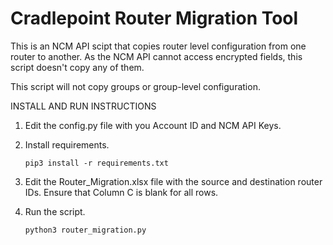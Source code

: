 # Cradlepoint Router Migration Tool
This is an NCM API scipt that copies router level configuration from one router to another. 
As the NCM API cannot access encrypted fields, this script doesn't copy any of them.

This script will not copy groups or group-level configuration.

INSTALL AND RUN INSTRUCTIONS

1. Edit the config.py file with you Account ID and NCM API Keys.

2. Install requirements.
    ```
    pip3 install -r requirements.txt
    ```

3. Edit the Router_Migration.xlsx file with the source and destination router IDs. 
   Ensure that Column C is blank for all rows. 

4. Run the script.
    ```
    python3 router_migration.py
    ```
